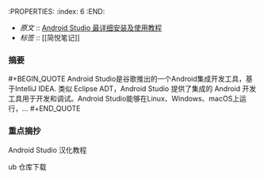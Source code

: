 :PROPERTIES:
:index: 6
:END:

- *原文* :: [Android Studio 最详细安装及使用教程](https://zhuanlan.zhihu.com/p/456126708)
- *标签* ::  [[简悦笔记]]


### 摘要
#+BEGIN_QUOTE
Android Studio是谷歌推出的一个Android集成开发工具，基于IntelliJ IDEA. 类似 Eclipse ADT，Android Studio 提供了集成的 Android 开发工具用于开发和调试。Android Studio能够在Linux、Windows、macOS上运行，…
#+END_QUOTE

### 重点摘抄

 Android Studio 汉化教程

 ub 仓库下载


